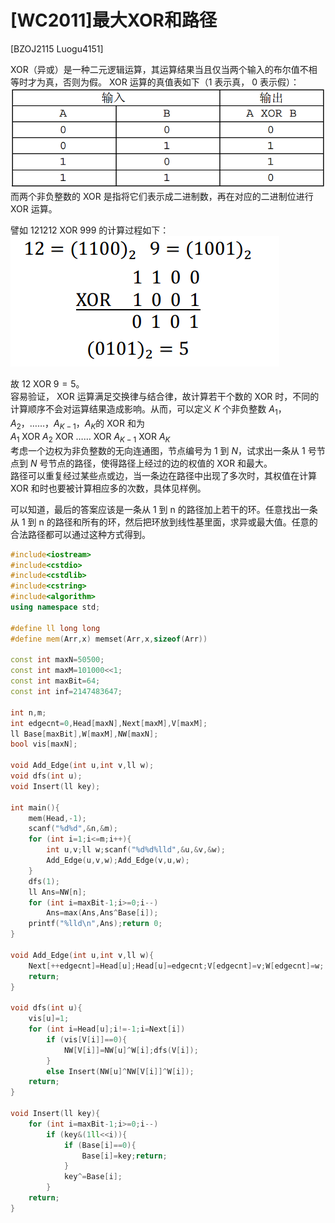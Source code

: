 # [WC2011]最大XOR和路径
[BZOJ2115 Luogu4151]

XOR（异或）是一种二元逻辑运算，其运算结果当且仅当两个输入的布尔值不相等时才为真，否则为假。 XOR 运算的真值表如下（1 表示真， 0 表示假）：
![BZOJ2115](_v_images/_bzoj2115_1538466131_1787102602.png)
而两个非负整数的 XOR 是指将它们表示成二进制数，再在对应的二进制位进行 XOR 运算。

譬如 121212 XOR 999 的计算过程如下：
![BZOJ2115](_v_images/_bzoj2115_1538466141_1215055628.png)

故 $12$ XOR $9 = 5$。  
容易验证， XOR 运算满足交换律与结合律，故计算若干个数的 XOR 时，不同的计算顺序不会对运算结果造成影响。从而，可以定义 $K$ 个非负整数 $A _ 1$，$A _ 2$，……，$A _ {K-1}$，$A _ K$的 XOR 和为  
$A _ 1$ XOR $A _ 2$ XOR …… XOR $A _ {K-1}$ XOR $A _ K$  
考虑一个边权为非负整数的无向连通图，节点编号为 $1$ 到 $N$，试求出一条从 $1$ 号节点到 $N$ 号节点的路径，使得路径上经过的边的权值的 XOR 和最大。  
路径可以重复经过某些点或边，当一条边在路径中出现了多次时，其权值在计算 XOR 和时也要被计算相应多的次数，具体见样例。

可以知道，最后的答案应该是一条从 1 到 n 的路径加上若干的环。任意找出一条从 1 到 n 的路径和所有的环，然后把环放到线性基里面，求异或最大值。任意的合法路径都可以通过这种方式得到。

```cpp
#include<iostream>
#include<cstdio>
#include<cstdlib>
#include<cstring>
#include<algorithm>
using namespace std;

#define ll long long
#define mem(Arr,x) memset(Arr,x,sizeof(Arr))

const int maxN=50500;
const int maxM=101000<<1;
const int maxBit=64;
const int inf=2147483647;

int n,m;
int edgecnt=0,Head[maxN],Next[maxM],V[maxM];
ll Base[maxBit],W[maxM],NW[maxN];
bool vis[maxN];

void Add_Edge(int u,int v,ll w);
void dfs(int u);
void Insert(ll key);

int main(){
	mem(Head,-1);
	scanf("%d%d",&n,&m);
	for (int i=1;i<=m;i++){
		int u,v;ll w;scanf("%d%d%lld",&u,&v,&w);
		Add_Edge(u,v,w);Add_Edge(v,u,w);
	}
	dfs(1);
	ll Ans=NW[n];
	for (int i=maxBit-1;i>=0;i--)
		Ans=max(Ans,Ans^Base[i]);
	printf("%lld\n",Ans);return 0;
}

void Add_Edge(int u,int v,ll w){
	Next[++edgecnt]=Head[u];Head[u]=edgecnt;V[edgecnt]=v;W[edgecnt]=w;
	return;
}

void dfs(int u){
	vis[u]=1;
	for (int i=Head[u];i!=-1;i=Next[i])
		if (vis[V[i]]==0){
			NW[V[i]]=NW[u]^W[i];dfs(V[i]);
		}
		else Insert(NW[u]^NW[V[i]]^W[i]);
	return;
}

void Insert(ll key){
	for (int i=maxBit-1;i>=0;i--)
		if (key&(1ll<<i)){
			if (Base[i]==0){
				Base[i]=key;return;
			}
			key^=Base[i];
		}
	return;
}
```